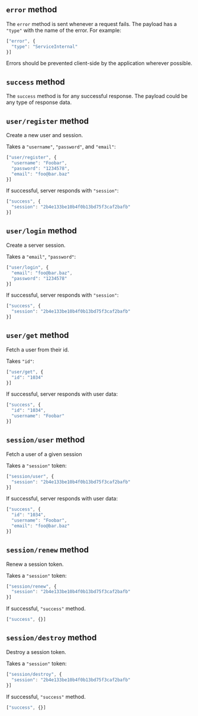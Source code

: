 ## `error` method
The `error` method is sent whenever a request fails.  The payload has a `"type"` with the name of the error.  For example:
```javascript
["error", {
  "type": "ServiceInternal"
}]
```
Errors should be prevented client-side by the application wherever possible.

## `success` method
The `success` method is for any successful response.  The payload could be any type of response data.

## `user/register` method
Create a new user and session.

Takes a `"username"`, `"password"`, and `"email"`:
```javascript
["user/register", {
  "username": "Foobar",
  "password": "1234578",
  "email": "foo@bar.baz"
}]
```
If successful, server responds with `"session"`:
```javascript
["success", {
  "session": "2b4e133be10b4f0b13bd75f3caf2bafb"
}]
```

## `user/login` method
Create a server session.

Takes a `"email"`, `"password"`:
```javascript
["user/login", {
  "email": "foo@bar.baz",
  "password": "1234578"
}]
```
If successful, server responds with `"session"`:
```javascript
["success", {
  "session": "2b4e133be10b4f0b13bd75f3caf2bafb"
}]
```

## `user/get` method
Fetch a user from their id.

Takes `"id"`:
```javascript
["user/get", {
  "id": "1034"
}]
```
If successful, server responds with user data:
```javascript
["success", {
  "id": "1034",
  "username": "Foobar"
}]
```

## `session/user` method
Fetch a user of a given session

Takes a `"session"` token:
```javascript
["session/user", {
  "session": "2b4e133be10b4f0b13bd75f3caf2bafb"
}]
```
If successful, server responds with user data:
```javascript
["success", {
  "id": "1034",
  "username": "Foobar",
  "email": "foo@bar.baz"
}]
```

## `session/renew` method
Renew a session token.

Takes a `"session"` token:
```javascript
["session/renew", {
  "session": "2b4e133be10b4f0b13bd75f3caf2bafb"
}]
```
If successful, `"success"` method.
```javascript
["success", {}]
```

## `session/destroy` method
Destroy a session token.

Takes a `"session"` token:
```javascript
["session/destroy", {
  "session": "2b4e133be10b4f0b13bd75f3caf2bafb"
}]
```
If successful, `"success"` method.
```javascript
["success", {}]
```
